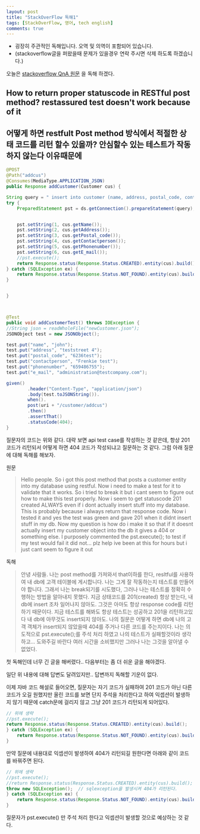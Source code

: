 ```yaml
---
layout: post
title: "StackOverFlow 독해1"
tags: [StackOverFlow, 영어, tech english]
comments: true
---
```


* 굉장히 주관적인 독해입니다. 오역 및 의역이 포함되어 있습니다.
* (stackoverflow글을 퍼왔을때 문제가 있을경우 연락 주시면 삭제 하도록 하겠습니다.)

오늘은 [stackoverflow QnA 원문](https://stackoverflow.com/questions/50722473/how-to-return-proper-statuscode-in-restful-post-method-restassured-test-doesnt) 을 독해 하겠다. 

## How to return proper statuscode in RESTful post method? restassured test doesn't work because of it
## 어떻게 하면 restfult Post method 방식에서 적절한 상태 코드를 리턴 할수 있을까?  안심할수 있는 테스트가 작동하지 않는다 이유때문에


```java
@POST
@Path("addcus")
@Consumes(MediaType.APPLICATION_JSON)
public Response addCustomer(Customer cus) {

String query = " insert into customer (name, address, postal_code, contactperson, phonenumber, e_mail) values(?, ?, ?, ?, ?, ?)";
try {
    PreparedStatement pst = ds.getConnection().prepareStatement(query);


    pst.setString(1, cus.getName());
    pst.setString(2, cus.getAddress());
    pst.setString(3, cus.getPostal_code());
    pst.setString(4, cus.getContactperson());
    pst.setString(5, cus.getPhonenumber());
    pst.setString(6, cus.getE_mail());
    //pst.execute();
    return Response.status(Response.Status.CREATED).entity(cus).build();
} catch (SQLException ex) {
    return Response.status(Response.Status.NOT_FOUND).entity(cus).build();
}


}



@Test
public void addCustomerTest() throws IOException {
//String json = readWholeFile("newCustomer.json");
JSONObject test = new JSONObject();

test.put("name", "john");
test.put("address", "teststreet 4");
test.put("postal_code", "6236test");
test.put("contactperson", "Frenkie test");
test.put("phonenumber", "659486755");
test.put("e_mail", "administration@testcompany.com");

given()
        .header("Content-Type", "application/json")
        .body(test.toJSONString()).
        when().
        post(uri + "/customer/addcus")
        .then()
        .assertThat()
        .statusCode(404);         
}
```
질문자의 코드는 위와 같다. 대략 보면 api test case를 작성하는 것 같은데, 항상 201 코드가 리턴되서 어떻게 하면 404 코드가 작성되냐고 질문하는 것 같다.
그럼 아래 질문에 대해 독해를 해보자.

원문 
> Hello people. So i got this post method that posts a customer entity into my database using restful. Now i need to make a test for it to validate that it works. So i tried to break it but i cant seem to figure out how to make this test properly. Now i seem to get statuscode 201 created ALWAYS even if i dont actually insert stuff into my database. This is probably because i always return that response code. Now i tested it and yes the test was green and gave 201 when it didnt insert stuff in my db. Now my question is how do i make it so that if it doesnt actually insert my customer object into the db it gives a 404 or something else. I purposely commented the pst.execute(); to test if my test would fail it did not...
plz help ive been at this for hours but i just cant seem to figure it out

독해
> 안녕 사람들. 나는  post method를 가져와서 that이하를 한다, resltful를 사용하여 내 db에 고객 테이블에 게시합니다. 나는 그게 잘 작동하는지 테스트를 만들어야 합니다. 그래서 나는 break되기를 시도했다, 그러나 나는 테스트를 정확히 수행하는 방법을 알아내지 못했다.  지금 상태코드를 201(created) 항상 받는다, 내 db에 insert 조차 일어나지 않아도. 
그것은 아마도 항상 response code를 리턴하기 때문이다.  지금 테스트를 해봐도 항상 테스트는 성공하고 201을 리턴하고있다 내 db에 아무것도 insert되지 않아도. 나의 질문은 어떻게 하면 db에 나의 고객 객체가 insert되지 않았을때 404를 주거나 다른 코드를 주는지이다. 나는 의도적으로 pst.execute();를 주석 처리 하였고 나의 테스트가 실패할것이라 생각하고...
도와주길 바란다 여러 시간을 소비했지만 그러나 나는 그것을 알아낼 수 없었다.

첫 독해인데 너무 긴 글을 해버렸다..
다음부터는 좀 더 쉬운 글을 해야겠다.

일단 위 내용에 대해 답변도 달려있지만.. 답변까지 독해할 기운이 없다.

이제 자바 코드 해설로 들어오면, 질문자는 자기 코드가 실패하여 201 코드가 아닌 다른 코드가 오길 원했지만 올린 코드를 보면 단지 주석을 처리한다고 하여 익셉션이 발생하지 않기 때문에 catch문에 걸리지 않고 그냥 201 코드가 리턴되게 되어있다.

```java
// 위에 생략
//pst.execute();
return Response.status(Response.Status.CREATED).entity(cus).build();
} catch (SQLException ex) {
    return Response.status(Response.Status.NOT_FOUND).entity(cus).build();
}
```

만약 질문에 내용대로 익셉션이 발생하여 404가 리턴되길 원한다면 아래와 같이 코드를 바꿔주면 된다.

```java
// 위에 생략
//pst.execute();
//return Response.status(Response.Status.CREATED).entity(cus).build();
throw new SQLException();  // sqlexception을 발생시켜 404가 리턴된다.
} catch (SQLException ex) {
    return Response.status(Response.Status.NOT_FOUND).entity(cus).build();
}
```

질문자가 pst.execute() 만 주석 처리 한다고 익셉션이 발생할 것으로 예상하는 것 같다.


